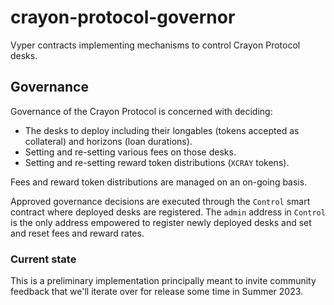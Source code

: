 # crayon-protocol-governor

Vyper contracts implementing mechanisms to control Crayon Protocol desks.

## Governance

Governance of the Crayon Protocol is concerned with deciding:

* The desks to deploy including their longables (tokens accepted as collateral) and horizons (loan durations).
* Setting and re-setting various fees on those desks.
* Setting and re-setting reward token distributions (``XCRAY`` tokens).

Fees and reward token distributions are managed on an on-going basis.

Approved governance decisions are executed through the ``Control`` smart contract where deployed desks are registered. The ``admin`` address in ``Control`` is the only address empowered to register newly deployed desks and set and reset fees and reward rates.

### Current state

This is a preliminary implementation principally meant to invite community feedback that we'll iterate over for release some time in Summer 2023.

